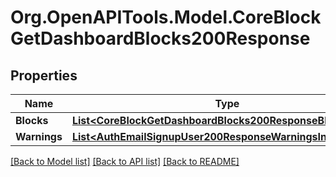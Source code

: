 # Org.OpenAPITools.Model.CoreBlockGetDashboardBlocks200Response

## Properties

Name | Type | Description | Notes
------------ | ------------- | ------------- | -------------
**Blocks** | [**List&lt;CoreBlockGetDashboardBlocks200ResponseBlocksInner&gt;**](CoreBlockGetDashboardBlocks200ResponseBlocksInner.md) |  | 
**Warnings** | [**List&lt;AuthEmailSignupUser200ResponseWarningsInner&gt;**](AuthEmailSignupUser200ResponseWarningsInner.md) |  | [optional] 

[[Back to Model list]](../README.md#documentation-for-models) [[Back to API list]](../README.md#documentation-for-api-endpoints) [[Back to README]](../README.md)

